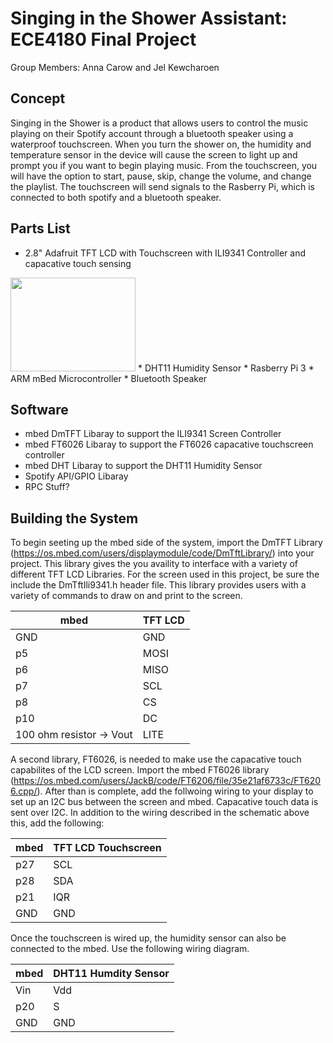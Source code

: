 # Singing in the Shower Assistant: ECE4180 Final Project

Group Members: Anna Carow and Jel Kewcharoen

## Concept

Singing in the Shower is a product that allows users to control the music playing on their Spotify account through a bluetooth speaker using a waterproof touchscreen. When you turn the shower on, the humidity and temperature sensor in the device will cause the screen to light up and prompt you if you want to begin playing music. From the touchscreen, you will have the option to start, pause, skip, change the volume, and change the playlist. The touchscreen will send signals to the Rasberry Pi, which is connected to both spotify and a bluetooth speaker. 

## Parts List

* 2.8" Adafruit TFT LCD with Touchscreen with ILI9341 Controller and capacative touch sensing
<img src="https://cdn-shop.adafruit.com/970x728/1770-00.jpg" width="200" height="150">
* DHT11 Humidity Sensor
* Rasberry Pi 3
* ARM mBed Microcontroller
* Bluetooth Speaker

## Software

* mbed DmTFT Libaray to support the ILI9341 Screen Controller
* mbed FT6026 Libaray to support the FT6026 capacative touchscreen controller 
* mbed DHT Libaray to support the DHT11 Humidity Sensor
* Spotify API/GPIO Libaray
* RPC Stuff?


## Building the System

To begin seeting up the mbed side of the system, import the DmTFT Library (https://os.mbed.com/users/displaymodule/code/DmTftLibrary/) into your project. This library gives the you availity to interface with a variety of different TFT LCD Libraries. For the screen used in this project, be sure the include the  DmTftIli9341.h header file. This library provides users with a variety of commands to draw on and print to the screen.


| mbed | TFT LCD |
| --- | --- |
| GND | GND |
| p5  | MOSI |
| p6  | MISO |
| p7  | SCL |
| p8  | CS |
| p10  | DC |
| 100 ohm resistor -> Vout | LITE |


A second library, FT6026, is needed to make use the capacative touch capabilites of the LCD screen. Import the mbed FT6026 library (https://os.mbed.com/users/JackB/code/FT6206/file/35e21af6733c/FT6206.cpp/). After than is complete, add the follwoing wiring to your display to set up an I2C bus between the screen and mbed. Capacative touch data is sent over I2C. In addition to the wiring described in the schematic above this, add the following:

| mbed | TFT LCD Touchscreen |
| --- | --- |
| p27  | SCL |
| p28  | SDA |
| p21  | IQR |
| GND  | GND |

Once the touchscreen is wired up, the humidity sensor can also be connected to the mbed. Use the following wiring diagram.

| mbed | DHT11 Humdity Sensor |
| --- | --- |
| Vin  | Vdd |
| p20  | S |
| GND  | GND |



